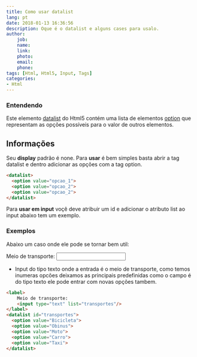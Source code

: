 ```yaml
---
title: Como usar datalist
lang: pt
date: 2018-01-13 16:36:56
description: Oque é o datalist e alguns cases para usalo.
author: 
    job:
    name: 
    link: 
    photo:
    email: 
    phone:
tags: [Html, Html5, Input, Tags]
categories:
- Html
---
```

### Entendendo
Este elemento [datalist](https://html.spec.whatwg.org/multipage/form-elements.html#the-datalist-element) do Html5 contém uma lista de elementos [option](https://html.spec.whatwg.org/multipage/form-elements.html#the-option-element) que representam as opções possíveis para o valor de outros elementos.


## Informações 
Seu **display** padrão é none. Para **usar** é bem simples basta abrir a tag datalist e dentro adicionar as opções com a tag option.
```html
<datalist>
  <option value="opcao_1">
  <option value="opcao_2">
  <option value="opcao_2">
</datalist>
```
Para **usar em input** voçê deve atribuir um id e adicionar o atributo list ao input abaixo tem um exemplo. 

### Exemplos
Abaixo um caso onde ele pode se tornar bem util:

<label>
    Meio de transporte:
    <input type="text" list="transportes"/>
</label>
<datalist id="transportes">
  <option value="Bicicleta">
  <option value="Obinus">
  <option value="Moto">
  <option value="Carro">
  <option value="Taxi">
</datalist>

- Input do tipo texto onde a entrada é o meio de transporte, como temos inumeras opcões deixamos as principais predefinidas como o campo é do tipo texto ele pode entrar com novas opções tambem.
```html
<label>
    Meio de transporte:
    <input type="text" list="transportes"/>
</label>
<datalist id="transportes">
  <option value="Bicicleta">
  <option value="Obinus">
  <option value="Moto">
  <option value="Carro">
  <option value="Taxi">
</datalist>
```
